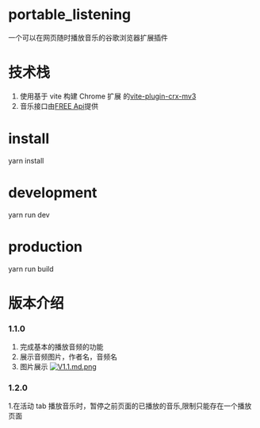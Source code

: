 <!--
 * @Author: HEXIAYUE
 * @Date: 2023-01-28 16:20:51
 * @Description: Do not edit
 * @LastEditors: HEXIAYUE
 * @LastEditTime: 2023-01-31 00:43:33
-->

# portable_listening

一个可以在网页随时播放音乐的谷歌浏览器扩展插件

# 技术栈

1. 使用基于 vite 构建 Chrome 扩展 的[vite-plugin-crx-mv3](https://github.com/Jervis2049/vite-plugin-crx-mv3)
2. 音乐接口由[FREE Api](https://www.free-api.com/doc/302)提供

# install

yarn install

# development

yarn run dev

# production

yarn run build

# 版本介绍

### 1.1.0

1. 完成基本的播放音频的功能
2. 展示音频图片，作者名，音频名
3. 图片展示
   [![V1.1.md.png](https://img.hxyxyz.top/images/2023/01/31/V1.1.md.png)](https://img.hxyxyz.top/image/jsJeb)

### 1.2.0

1.在活动 tab 播放音乐时，暂停之前页面的已播放的音乐,限制只能存在一个播放页面

